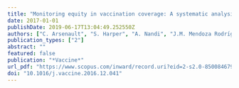 ```yaml
---
title: "Monitoring equity in vaccination coverage: A systematic analysis of demographic and health surveys from 45 Gavi-supported countries"
date: 2017-01-01
publishDate: 2019-06-17T13:04:49.252550Z
authors: ["C. Arsenault", "S. Harper", "A. Nandi", "J.M. Mendoza Rodrı́guez", "P.M. Hansen", "M. Johri"]
publication_types: ["2"]
abstract: ""
featured: false
publication: "*Vaccine*"
url_pdf: "https://www.scopus.com/inward/record.uri?eid=2-s2.0-85008467940&doi=10.1016%2fj.vaccine.2016.12.041&partnerID=40&md5=db2b9f402891fe1b9ec641bf90a78020"
doi: "10.1016/j.vaccine.2016.12.041"
---
```


